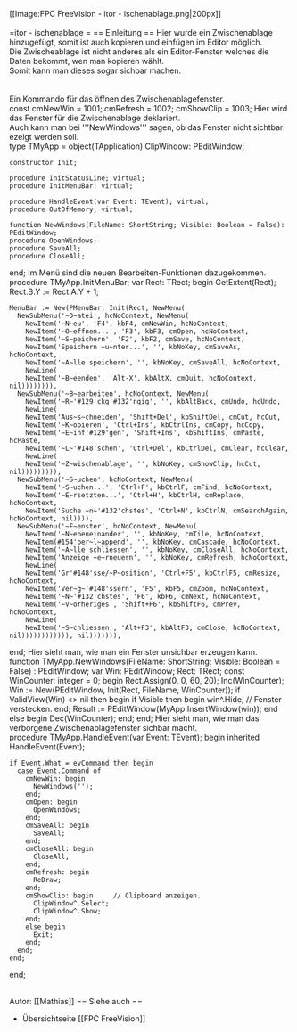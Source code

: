 [[Image:FPC FreeVision - itor - ischenablage.png|200px]]<br><br>
=itor - ischenablage =
== Einleitung ==
Hier wurde ein Zwischenablage hinzugefügt, somit ist auch kopieren und einfügen im Editor möglich.<br>
Die Zwischeablage ist nicht anderes als ein Editor-Fenster welches die Daten bekommt, wen man kopieren wählt.<br>
Somit kann man dieses sogar sichbar machen.<br>
<br><br>
Ein Kommando für das öffnen des Zwischenablagefenster.<br>
<syntaxhighlight lang="pascal">const
  cmNewWin = 1001;
  cmRefresh = 1002;
  cmShowClip = 1003;</syntaxhighlight>
Hier wird das Fenster für die Zwischenablage deklariert.<br>
Auch kann man bei '''NewWindows''' sagen, ob das Fenster nicht sichtbar ezeigt werden soll.<br>
<syntaxhighlight lang="pascal">type
  TMyApp = object(TApplication)
    ClipWindow: PEditWindow;

    constructor Init;

    procedure InitStatusLine; virtual;
    procedure InitMenuBar; virtual;

    procedure HandleEvent(var Event: TEvent); virtual;
    procedure OutOfMemory; virtual;

    function NewWindows(FileName: ShortString; Visible: Boolean = False): PEditWindow;
    procedure OpenWindows;
    procedure SaveAll;
    procedure CloseAll;
  end;</syntaxhighlight>
Im Menü sind die neuen Bearbeiten-Funktionen dazugekommen.<br>
<syntaxhighlight lang="pascal">  procedure TMyApp.InitMenuBar;
  var
    Rect: TRect;
  begin
    GetExtent(Rect);
    Rect.B.Y := Rect.A.Y + 1;

    MenuBar := New(PMenuBar, Init(Rect, NewMenu(
      NewSubMenu('~D~atei', hcNoContext, NewMenu(
        NewItem('~N~eu', 'F4', kbF4, cmNewWin, hcNoContext,
        NewItem('~O~effnen...', 'F3', kbF3, cmOpen, hcNoContext,
        NewItem('~S~peichern', 'F2', kbF2, cmSave, hcNoContext,
        NewItem('Speichern ~u~nter...', '', kbNoKey, cmSaveAs, hcNoContext,
        NewItem('~A~lle speichern', '', kbNoKey, cmSaveAll, hcNoContext,
        NewLine(
        NewItem('~B~eenden', 'Alt-X', kbAltX, cmQuit, hcNoContext, nil)))))))),
      NewSubMenu('~B~earbeiten', hcNoContext, NewMenu(
        NewItem('~R~'#129'ckg'#132'ngig', '', kbAltBack, cmUndo, hcUndo,
        NewLine(
        NewItem('Aus~s~chneiden', 'Shift+Del', kbShiftDel, cmCut, hcCut,
        NewItem('~K~opieren', 'Ctrl+Ins', kbCtrlIns, cmCopy, hcCopy,
        NewItem('~E~inf'#129'gen', 'Shift+Ins', kbShiftIns, cmPaste, hcPaste,
        NewItem('~L~'#148'schen', 'Ctrl+Del', kbCtrlDel, cmClear, hcClear,
        NewLine(
        NewItem('~Z~wischenablage', '', kbNoKey, cmShowClip, hcCut, nil))))))))),
      NewSubMenu('~S~uchen', hcNoContext, NewMenu(
        NewItem('~S~uchen...', 'Ctrl+F', kbCtrlF, cmFind, hcNoContext,
        NewItem('~E~rsetzten...', 'Ctrl+H', kbCtrlH, cmReplace, hcNoContext,
        NewItem('Suche ~n~'#132'chstes', 'Ctrl+N', kbCtrlN, cmSearchAgain, hcNoContext, nil)))),
      NewSubMenu('~F~enster', hcNoContext, NewMenu(
        NewItem('~N~ebeneinander', '', kbNoKey, cmTile, hcNoContext,
        NewItem(#154'ber~l~append', '', kbNoKey, cmCascade, hcNoContext,
        NewItem('~A~lle schliessen', '', kbNoKey, cmCloseAll, hcNoContext,
        NewItem('Anzeige ~e~rneuern', '', kbNoKey, cmRefresh, hcNoContext,
        NewLine(
        NewItem('Gr'#148'sse/~P~osition', 'Ctrl+F5', kbCtrlF5, cmResize, hcNoContext,
        NewItem('Ver~g~'#148'ssern', 'F5', kbF5, cmZoom, hcNoContext,
        NewItem('~N~'#132'chstes', 'F6', kbF6, cmNext, hcNoContext,
        NewItem('~V~orheriges', 'Shift+F6', kbShiftF6, cmPrev, hcNoContext,
        NewLine(
        NewItem('~S~chliessen', 'Alt+F3', kbAltF3, cmClose, hcNoContext, nil)))))))))))), nil)))))));
  end;</syntaxhighlight>
Hier sieht man, wie man ein Fenster unsichbar erzeugen kann.<br>
<syntaxhighlight lang="pascal">  function TMyApp.NewWindows(FileName: ShortString; Visible: Boolean = False) : PEditWindow;
  var
    Win: PEditWindow;
    Rect: TRect;
  const
    WinCounter: integer = 0;
  begin
    Rect.Assign(0, 0, 60, 20);
    Inc(WinCounter);
    Win := New(PEditWindow, Init(Rect, FileName, WinCounter));
    if ValidView(Win) <> nil then begin
      if Visible then begin
        win^.Hide;        // Fenster verstecken.
      end;
      Result := PEditWindow(MyApp.InsertWindow(win));
    end else begin
      Dec(WinCounter);
    end;
  end;</syntaxhighlight>
Hier sieht man, wie man das verborgene Zwischenablagefenster sichbar macht.<br>
<syntaxhighlight lang="pascal">  procedure TMyApp.HandleEvent(var Event: TEvent);
  begin
    inherited HandleEvent(Event);

    if Event.What = evCommand then begin
      case Event.Command of
        cmNewWin: begin
          NewWindows('');
        end;
        cmOpen: begin
          OpenWindows;
        end;
        cmSaveAll: begin
          SaveAll;
        end;
        cmCloseAll: begin
          CloseAll;
        end;
        cmRefresh: begin
          ReDraw;
        end;
        cmShowClip: begin     // Clipboard anzeigen.
          ClipWindow^.Select;
          ClipWindow^.Show;
        end;
        else begin
          Exit;
        end;
      end;
    end;
  end;</syntaxhighlight>

<br>Autor: [[Mathias]]
== Siehe auch ==
* Übersichtseite [[FPC FreeVision]]
